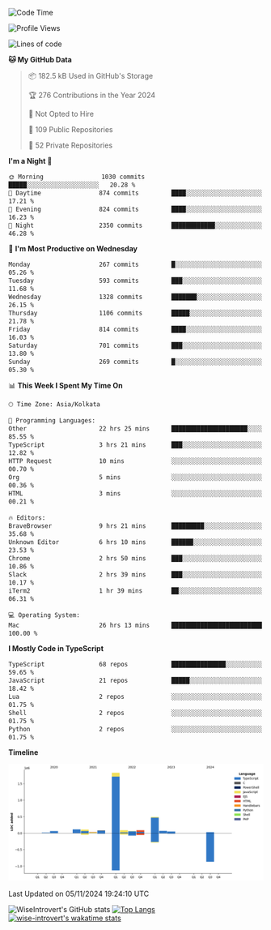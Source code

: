 <!--START_SECTION:waka-->
![Code Time](http://img.shields.io/badge/Code%20Time-1%2C787%20hrs%201%20min-blue)

![Profile Views](http://img.shields.io/badge/Profile%20Views-0-blue)

![Lines of code](https://img.shields.io/badge/From%20Hello%20World%20I%27ve%20Written-3.1%20million%20lines%20of%20code-blue)

**🐱 My GitHub Data** 

> 📦 182.5 kB Used in GitHub's Storage 
 > 
> 🏆 276 Contributions in the Year 2024
 > 
> 🚫 Not Opted to Hire
 > 
> 📜 109 Public Repositories 
 > 
> 🔑 52 Private Repositories 
 > 
**I'm a Night 🦉** 

```text
🌞 Morning                1030 commits        █████░░░░░░░░░░░░░░░░░░░░   20.28 % 
🌆 Daytime                874 commits         ████░░░░░░░░░░░░░░░░░░░░░   17.21 % 
🌃 Evening                824 commits         ████░░░░░░░░░░░░░░░░░░░░░   16.23 % 
🌙 Night                  2350 commits        ████████████░░░░░░░░░░░░░   46.28 % 
```
📅 **I'm Most Productive on Wednesday** 

```text
Monday                   267 commits         █░░░░░░░░░░░░░░░░░░░░░░░░   05.26 % 
Tuesday                  593 commits         ███░░░░░░░░░░░░░░░░░░░░░░   11.68 % 
Wednesday                1328 commits        ███████░░░░░░░░░░░░░░░░░░   26.15 % 
Thursday                 1106 commits        █████░░░░░░░░░░░░░░░░░░░░   21.78 % 
Friday                   814 commits         ████░░░░░░░░░░░░░░░░░░░░░   16.03 % 
Saturday                 701 commits         ███░░░░░░░░░░░░░░░░░░░░░░   13.80 % 
Sunday                   269 commits         █░░░░░░░░░░░░░░░░░░░░░░░░   05.30 % 
```


📊 **This Week I Spent My Time On** 

```text
🕑︎ Time Zone: Asia/Kolkata

💬 Programming Languages: 
Other                    22 hrs 25 mins      █████████████████████░░░░   85.55 % 
TypeScript               3 hrs 21 mins       ███░░░░░░░░░░░░░░░░░░░░░░   12.82 % 
HTTP Request             10 mins             ░░░░░░░░░░░░░░░░░░░░░░░░░   00.70 % 
Org                      5 mins              ░░░░░░░░░░░░░░░░░░░░░░░░░   00.36 % 
HTML                     3 mins              ░░░░░░░░░░░░░░░░░░░░░░░░░   00.21 % 

🔥 Editors: 
BraveBrowser             9 hrs 21 mins       █████████░░░░░░░░░░░░░░░░   35.68 % 
Unknown Editor           6 hrs 10 mins       ██████░░░░░░░░░░░░░░░░░░░   23.53 % 
Chrome                   2 hrs 50 mins       ███░░░░░░░░░░░░░░░░░░░░░░   10.86 % 
Slack                    2 hrs 39 mins       ███░░░░░░░░░░░░░░░░░░░░░░   10.17 % 
iTerm2                   1 hr 39 mins        ██░░░░░░░░░░░░░░░░░░░░░░░   06.31 % 

💻 Operating System: 
Mac                      26 hrs 13 mins      █████████████████████████   100.00 % 
```

**I Mostly Code in TypeScript** 

```text
TypeScript               68 repos            ███████████████░░░░░░░░░░   59.65 % 
JavaScript               21 repos            █████░░░░░░░░░░░░░░░░░░░░   18.42 % 
Lua                      2 repos             ░░░░░░░░░░░░░░░░░░░░░░░░░   01.75 % 
Shell                    2 repos             ░░░░░░░░░░░░░░░░░░░░░░░░░   01.75 % 
Python                   2 repos             ░░░░░░░░░░░░░░░░░░░░░░░░░   01.75 % 
```



**Timeline**

![Lines of Code chart](https://raw.githubusercontent.com/wise-introvert/wise-introvert/master/assets/bar_graph.png)


 Last Updated on 05/11/2024 19:24:10 UTC
<!--END_SECTION:waka-->

![WiseIntrovert's GitHub stats](https://github-readme-stats.vercel.app/api?username=wise-introvert&count_private=true&show_icons=true)
[![Top Langs](https://github-readme-stats.vercel.app/api/top-langs/?username=wise-introvert&langs_count=10)](https://github.com/anuraghazra/github-readme-stats)
[![wise-introvert's wakatime stats](https://github-readme-stats.vercel.app/api/wakatime?username=wiseintrovert)](https://github.com/anuraghazra/github-readme-stats)
